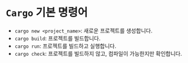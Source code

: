 # `Cargo` 기본 명령어

- `cargo new <project_name>`: 새로운 프로젝트를 생성합니다.
- `cargo build`: 프로젝트를 빌드합니다.
- `cargo run`: 프로젝트를 빌드하고 실행합니다.
- `cargo check`: 프로젝트를 빌드하지 않고, 컴파일이 가능한지만 확인합니다.